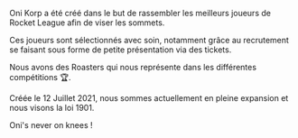 Oni Korp a été créé dans le but de rassembler les meilleurs joueurs
 de Rocket League afin de viser les sommets.

Ces joueurs sont sélectionnés avec soin, 
notamment grâce au recrutement se faisant sous forme de petite présentation via des tickets. 

Nous avons des Roasters qui nous représente dans les différentes compétitions  🏆. 

Créée le 12 Juillet 2021, nous sommes actuellement en pleine expansion et nous visons la loi 1901.



Oni's never on knees !